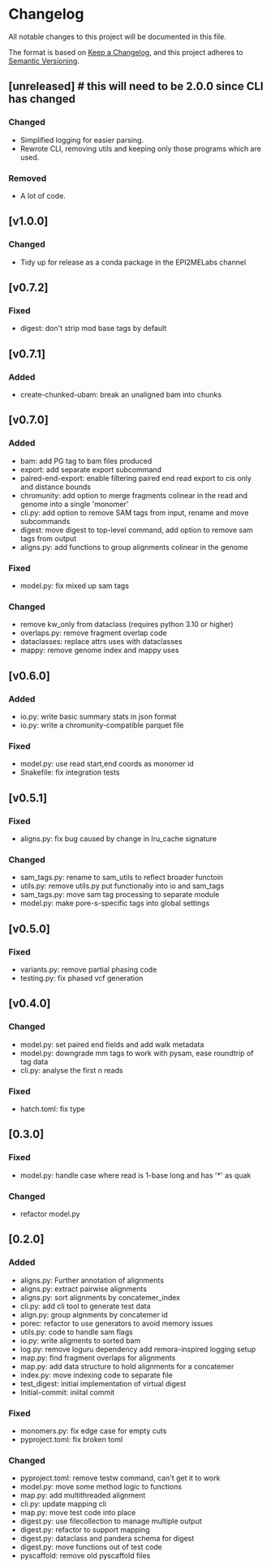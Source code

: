 # Changelog
All notable changes to this project will be documented in this file.

The format is based on [Keep a Changelog](https://keepachangelog.com/en/1.0.0/),
and this project adheres to [Semantic Versioning](https://semver.org/spec/v2.0.0.html).

## [unreleased]  # this will need to be 2.0.0 since CLI has changed
### Changed
- Simplified logging for easier parsing.
- Rewrote CLI, removing utils and keeping only those programs which are used.
### Removed
- A lot of code.

## [v1.0.0]
### Changed
- Tidy up for release as a conda package in the EPI2MELabs channel 

## [v0.7.2]
### Fixed
- digest: don't strip mod base tags by default

## [v0.7.1]
### Added
- create-chunked-ubam: break an unaligned bam into chunks

## [v0.7.0]
### Added
- bam: add PG tag to bam files produced
- export: add separate export subcommand
- paired-end-export: enable filtering paired end read export to cis only and distance bounds
- chromunity: add option to merge fragments colinear in the read and genome into a single 'monomer'
- cli.py: add option to remove SAM tags from input, rename and move subcommands
- digest: move digest to top-level command, add option to remove sam tags from output
- aligns.py: add functions to group alignments colinear in the genome
### Fixed
- model.py: fix mixed up sam tags
### Changed
- remove kw_only from dataclass (requires python 3.10 or higher)
- overlaps.py: remove fragment overlap code
- dataclasses: replace attrs uses with dataclasses
- mappy: remove genome index and mappy uses

## [v0.6.0]
### Added
- io.py: write basic summary stats in json format
- io.py: write a chromunity-compatible parquet file
### Fixed
- model.py: use read start,end coords as monomer id
- Snakefile: fix integration tests

## [v0.5.1]
### Fixed
- aligns.py: fix bug caused by change in lru_cache signature
### Changed
- sam_tags.py: rename to sam_utils to reflect broader functoin
- utils.py: remove utils.py put functionaliy into io and sam_tags
- sam_tags.py: move sam tag processing to separate module
- model.py: make pore-s-specific tags into global settings

## [v0.5.0]
### Fixed
- variants.py: remove partial phasing code
- testing.py: fix phased vcf generation

## [v0.4.0]
### Changed
- model.py: set paired end fields and add walk metadata
- model.py: downgrade mm tags to work with pysam, ease roundtrip of tag data
- cli.py: analyse the first n reads
### Fixed
- hatch.toml: fix type

## [0.3.0]
### Fixed
- model.py: handle case where read is 1-base long and has '*' as quak
### Changed
- refactor model.py

## [0.2.0]
### Added
- aligns.py: Further annotation of alignments
- aligns.py: extract pairwise alignments
- aligns.py: sort alignments by concatemer_index
- cli.py: add cli tool to generate test data
- align.py: group algnments by concatemer id
- porec: refactor to use generators to avoid memory issues
- utils.py: code to handle sam flags
- io.py: write aligments to sorted bam
- log.py: remove loguru dependency add remora-inspired logging setup
- map.py: find fragment overlaps for alignments
- map.py: add data structure to hold alignments for a concatemer
- index.py: move indexing code to separate file
- test_digest: initial implementation of virtual digest
- Initial-commit: iniital commit
### Fixed
- monomers.py: fix edge case for empty cuts
- pyproject.toml: fix broken toml
### Changed
- pyproject.toml: remove testw command, can't get it to work
- model.py: move some method logic to functions
- map.py: add multithreaded alignment
- cli.py: update mapping cli
- map.py: move test code into place
- digest.py: use filecollection to manage multiple output
- digest.py: refactor to support mapping
- digest.py: dataclass and pandera schema for digest
- digest.py: move functions out of test code
- pyscaffold: remove old pyscaffold files
